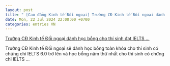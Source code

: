 ```yaml
---
layout: post
title: " [Cao đẳng Kinh tế Đối ngoại] Trường CĐ Kinh tế Đối ngoại dành học bổng cho thí sinh đạt IELTS ..."
date: Mon, 22 Jul 2024 22:00:00 +0700
categories: entries VN
---
```

[Trường CĐ Kinh tế Đối ngoại dành học bổng cho thí sinh đạt IELTS ...](https://congthuong.vn/chi-tieu-tuyen-sinh-va-hoc-bong-ielts-cua-truong-cao-dang-kinh-te-doi-ngoai-334102.html)

Trường CĐ Kinh tế Đối ngoại sẽ dành học bổng toàn khóa cho thí sinh có chứng chỉ IELTS 6.0 trở lên và học bổng năm thứ nhất cho thí sinh có chứng chỉ IELTS ...


